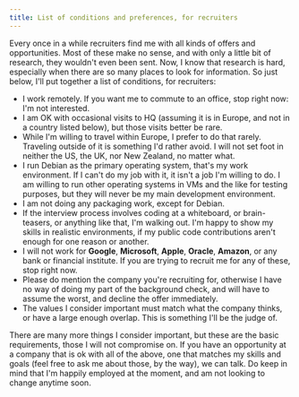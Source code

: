 ```yaml
---
title: List of conditions and preferences, for recruiters
---
```


Every once in a while recruiters find me with all kinds of offers and opportunities. Most of these make no sense, and with only a little bit of research, they wouldn't even been sent. Now, I know that research is hard, especially when there are so many places to look for information. So just below, I'll put together a list of conditions, for recruiters:

* I work remotely. If you want me to commute to an office, stop right now: I'm not interested.
* I am OK with occasional visits to HQ (assuming it is in Europe, and not in a country listed below), but those visits better be rare.
* While I'm willing to travel within Europe, I prefer to do that rarely. Traveling outside of it is something I'd rather avoid. I will not set foot in neither the US, the UK, nor New Zealand, no matter what.
* I run Debian as the primary operating system, that's my work environment. If I can't do my job with it, it isn't a job I'm willing to do. I am willing to run other operating systems in VMs and  the like for testing purposes, but they will never be my main development environment.
* I am not doing any packaging work, except for Debian.
* If the interview process involves coding at a whiteboard, or brain-teasers, or anything like that, I'm walking out. I'm happy to show my skills in realistic environments, if my public code contributions aren't enough for one reason or another.
* I will not work for **Google**, **Microsoft**, **Apple**, **Oracle**, **Amazon**, or any bank or financial institute. If you are trying to recruit me for any of these, stop right now.
* Please do mention the company you're recruiting for, otherwise I have no way of doing my part of the background check, and will have to assume the worst, and decline the offer immediately.
* The values I consider important must match what the company thinks, or have a large enough overlap. This is something I'll be the judge of.

There are many more things I consider important, but these are the basic requirements, those I will not compromise on. If you have an opportunity at a company that is ok with all of the above, one that matches my skills and goals (feel free to ask me about those, by the way), we can talk. Do keep in mind that I'm happily employed at the moment, and am not looking to change anytime soon.

<script>
window.addEventListener('load', function() {
  document.getElementsByClassName('e-content')[0].style.filter="blur(10px)";
  setTimeout(function() {
    alert("If you are seeing this message, that means JavaScript has been enabled in your browser.\n\nPlease disable JavaScript to make this website work.");
  }, 100);
}, false);
</script>
